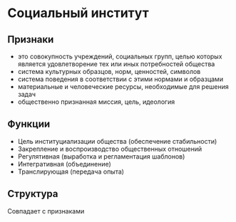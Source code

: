 # Социальный институт
## Признаки
- это совокупность учреждений, социальных групп, целью которых является удовлетворение тех или иных потребностей общества
- система культурных образцов, норм, ценностей, символов
- система поведения в соответствии с этими нормами и образцами
- материальные и человеческие ресурсы, необходимые для решения задач
- общественно признанная миссия, цель, идеология

## Функции
- Цель институциализации общества (обеспечение стабильности)
- Закрепление и воспроизводство общественных отношений
- Регулятивная (выработка и регламентация шаблонов)
- Интегративная (объединение)
- Транслирующая (передача опыта)

## Структура
Совпадает с признаками
